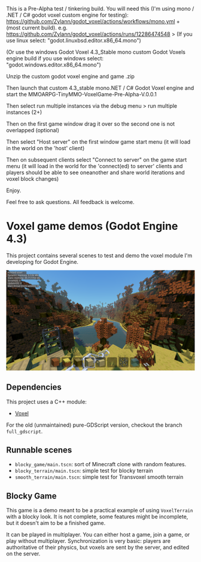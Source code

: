 This is a Pre-Alpha test / tinkering build. You will need this (I'm using mono / .NET / C# godot voxel custom engine for testing): https://github.com/Zylann/godot_voxel/actions/workflows/mono.yml + (most current build). e.g. https://github.com/Zylann/godot_voxel/actions/runs/12286474548 > (If you use linux select:
"godot.linuxbsd.editor.x86_64.mono")

(Or use the windows Godot Voxel 4.3_Stable mono custom Godot Voxels engine build if you use windows select: 
"godot.windows.editor.x86_64.mono")

Unzip the custom godot voxel engine and game .zip

Then launch that custom 4.3_stable mono.NET / C# Godot Voxel engine and start the MMOARPG-TinyMMO-VoxelGame-Pre-Alpha-V.0.0.1

Then select run multiple instances via the debug menu > run multiple instances (2+)

Then on the first game window drag it over so the second one is not overlapped (optional)

Then select "Host server" on the first window game start menu (it will load in the world on the 'host' client)

Then on subsequent clients select "Connect to server" on the game start menu (it will load in the world for the 'connect(ed) to server' clients and players should be able to see oneanother and share world iterations and voxel block changes)

Enjoy.

Feel free to ask questions. All feedback is welcome.


Voxel game demos (Godot Engine 4.3)
====================================

This project contains several scenes to test and demo the voxel module I'm developing for Godot Engine.

![Screenshot](screenshots/2020_05_05_1953_small.png)


Dependencies
---------------

This project uses a C++ module:
- [Voxel](https://github.com/Zylann/godot_voxel)

For the old (unmaintained) pure-GDScript version, checkout the branch `full_gdscript`.


Runnable scenes
-----------------

- `blocky_game/main.tscn`: sort of Minecraft clone with random features.
- `blocky_terrain/main.tscn`: simple test for blocky terrain
- `smooth_terrain/main.tscn`: simple test for Transvoxel smooth terrain


Blocky Game
------------

This game is a demo meant to be a practical example of using `VoxelTerrain` with a blocky look. It is not complete, some features might be incomplete, but it doesn't aim to be a finished game.

It can be played in multiplayer. You can either host a game, join a game, or play without multiplayer.
Synchronization is very basic: players are authoritative of their physics, but voxels are sent by the server, and edited on the server.
